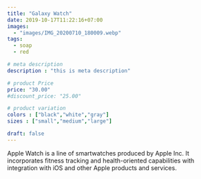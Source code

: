 ```yaml
---
title: "Galaxy Watch"
date: 2019-10-17T11:22:16+07:00
images: 
  - "images/IMG_20200710_180009.webp"
tags:
  - soap
  - red

# meta description
description : "this is meta description"

# product Price
price: "30.00"
#discount_price: "25.00"

# product variation
colors : ["black","white","gray"]
sizes : ["small","medium","large"]

draft: false
---
```


Apple Watch is a line of smartwatches produced by Apple Inc. It incorporates fitness tracking and health-oriented capabilities with integration with iOS and other Apple products and services.
